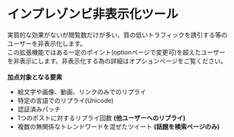 # インプレゾンビ非表示化ツール
実質的な効果がないが閲覧数だけが多い、質の低いトラフィックを誘引する等のユーザーを非表示化します。\
この拡張機能ではある一定のポイント(optionページで変更可)を超えたユーザーを非表示にします。非表示化する為の詳細はオプションページをご覧ください。
\
\
**加点対象となる要素**
- 絵文字や画像、動画、リンクのみでのリプライ
- 特定の言語でのリプライ(Unicode)
- 認証済みパッチ
- 1つのポストに対するリプライ回数 **(他ユーザーへのリプライ)**
- 複数の無関係なトレンドワードを混ぜたツイート **(話題を検索ページのみ)**
